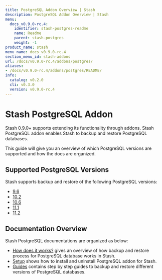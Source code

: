 ```yaml
---
title: PostgreSQL Addon Overview | Stash
description: PostgreSQL Addon Overview | Stash
menu:
  docs_v0.9.0-rc.4:
    identifier: stash-postgres-readme
    name: Readme
    parent: stash-postgres
    weight: -1
product_name: stash
menu_name: docs_v0.9.0-rc.4
section_menu_id: stash-addons
url: /docs/v0.9.0-rc.4/addons/postgres/
aliases:
- /docs/v0.9.0-rc.4/addons/postgres/README/
info:
  catalog: v0.2.0
  cli: v0.3.0
  version: v0.9.0-rc.4
---
```


# Stash PostgreSQL Addon

Stash 0.9.0+ supports extending its functionality through addons. Stash PostgreSQL addon enables Stash to backup and restore PostgreSQL databases.

This guide will give you an overview of which PostgreSQL versions are supported and how the docs are organized.

## Supported PostgreSQL Versions

Stash supports backup and restore of the following PostgreSQL versions:

- [9.6](/docs/v0.9.0-rc.4/addons/postgres/guides/9.6/standalone)
- [10.2](/docs/v0.9.0-rc.4/addons/postgres/guides/10.2/standalone)
- [10.6](/docs/v0.9.0-rc.4/addons/postgres/guides/10.6/standalone)
- [11.1](/docs/v0.9.0-rc.4/addons/postgres/guides/11.1/standalone)
- [11.2](/docs/v0.9.0-rc.4/addons/postgres/guides/11.2/standalone)

## Documentation Overview

Stash PostgreSQL documentations are organized as below:

- [How does it works?](/docs/v0.9.0-rc.4/addons/postgres/overview) gives an overview of how backup and restore process for PostgreSQL database works in Stash.
- [Setup](/docs/v0.9.0-rc.4/addons/postgres/setup/install) shows how to install and uninstall PostgreSQL addon for Stash.
- [Guides](/docs/v0.9.0-rc.4/addons/postgres/guides/11.2/standalone) contains step by step guides to backup and restore different versions of PostgreSQL databases.
